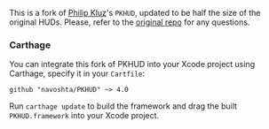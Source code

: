 This is a fork of [Philip Kluz](https://github.com/pkluz)'s `PKHUD`, updated to be half the size of the original HUDs. Please, refer to the [original repo](https://github.com/pkluz/PKHUD) for any questions.

### Carthage

You can integrate this fork of PKHUD into your Xcode project using Carthage, specify it in your `Cartfile`:

```ogdl
github "navoshta/PKHUD" ~> 4.0
```

Run `carthage update` to build the framework and drag the built `PKHUD.framework` into your Xcode project.